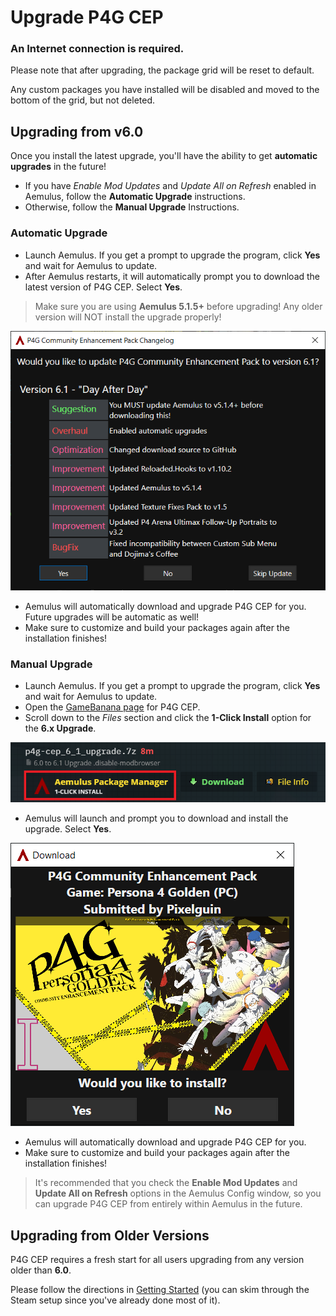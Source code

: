 # Upgrade P4G CEP

### An Internet connection is required.

Please note that after upgrading, the package grid will be reset to default. 

Any custom packages you have installed will be disabled and moved to the bottom of the grid, but not deleted.

## Upgrading from v6.0

Once you install the latest upgrade, you'll have the ability to get **automatic upgrades** in the future!

- If you have *Enable Mod Updates* and *Update All on Refresh* enabled in Aemulus, follow the **Automatic Upgrade** instructions.
- Otherwise, follow the **Manual Upgrade** Instructions.

### Automatic Upgrade

- Launch Aemulus. If you get a prompt to upgrade the program, click **Yes** and wait for Aemulus to update.
- After Aemulus restarts, it will automatically prompt you to download the latest version of P4G CEP. Select **Yes**.

> Make sure you are using **Aemulus 5.1.5+** before upgrading! Any older version will NOT install the upgrade properly!

![](img/upgrade/update_prompt.png)

- Aemulus will automatically download and upgrade P4G CEP for you. Future upgrades will be automatic as well!
- Make sure to customize and build your packages again after the installation finishes!

### Manual Upgrade

- Launch Aemulus. If you get a prompt to upgrade the program, click **Yes** and wait for Aemulus to update.
- Open the [GameBanana page](https://gamebanana.com/mods/50961) for P4G CEP.
- Scroll down to the *Files* section and click the **1-Click Install** option for the **6.x Upgrade**.

![](img/upgrade/1_click.png)

- Aemulus will launch and prompt you to download and install the upgrade. Select **Yes**.

![](img/upgrade/manual_prompt.png)

- Aemulus will automatically download and upgrade P4G CEP for you.
- Make sure to customize and build your packages again after the installation finishes!

> It's recommended that you check the **Enable Mod Updates** and **Update All on Refresh** options in the Aemulus Config window, so you can upgrade P4G CEP from entirely within Aemulus in the future.

## Upgrading from Older Versions
P4G CEP requires a fresh start for all users upgrading from any version older than **6.0**.

Please follow the directions in [Getting Started](https://github.com/Pixelguin/P4G-CEP-docs/blob/master/docs/02_getting_started.md) (you can skim through the Steam setup since you've already done most of it).
